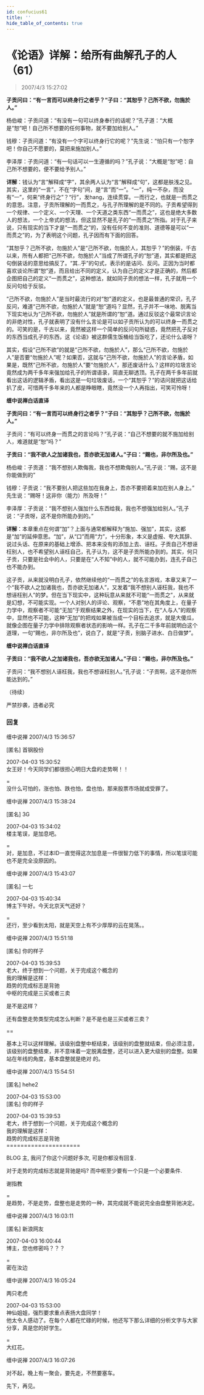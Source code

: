 ```yaml
---
id: confucius61
title: ''
hide_table_of_contents: true
---
```


# 《论语》详解：给所有曲解孔子的人（61）

> 2007/4/3 15:27:02

**子贡问曰：“有一言而可以终身行之者乎？”子曰：“其恕乎？己所不欲，勿施於人。”**

杨伯峻：子贡问道：“有没有一句可以终身奉行的话呢？”孔子道：“大概是“恕”吧！自己所不想要的任何事物，就不要加给别人。”

钱穆：子贡问道：“有没有一个字可以终身行它的呢？”先生说：“怕只有一个恕字吧！你自己不愿要的，莫把来施加别人。”

李泽厚：子贡问道：“有一句话可以一生遵循的吗？”孔子说：“大概是“恕”吧：自己所不想要的，便不要给予别人。”

**详解**：钱认为“言”解释成“字”，其余两人认为“言”解释成“句”，这都是肤浅之见。其实，这里的“一言”，不在“字句”间，是“言”而“一”。“一”，纯一不杂，而没有“一”，何来“终身行之”？“行”，发hang，连续贯穿。一而行之，也就是一而贯之的意思。注意，子贡所理解的一而贯之，与孔子所理解的是不同的。子贡希望得到一个规律、一个定义、一个天理、一个天道之类东西“一而贯之”，这也是绝大多数人的想法，一个上帝式的想法，但这显然不是孔子的“一而贯之”所指。对于孔子来说，只有现实的当下才是“一而贯之”的，没有任何不变的准则、道德等是可以“一而贯之”的，为了表明这个问题，孔子因而有下面的回答。

“其恕乎？己所不欲，勿施於人”是“己所不欲，勿施於人，其恕乎？”的倒装，千古以来，所有人都把“己所不欲，勿施於人”当成了所谓孔子的“恕”道，其实都是把这句倒装话的意思给搞反了。“其..乎”的句式，表示的是诘问、反问。正因为当时都喜欢谈论所谓“恕”道，而且给出不同的定义，认为自己的定义才是正确的，然后都企图把自己的定义“一而贯之”，这种想法，就如同子贡的想法一样，孔子就用一个反问句给于反驳。

“己所不欲，勿施於人”是当时最流行的对“恕”道的定义，也是最普通的常识，孔子反问，难道“己所不欲，勿施於人”就是“恕”道吗？显然，孔子并不一味地、脱离当下现实地认为“己所不欲，勿施於人”就是所谓的“恕”道。通过反驳这个最常识言论的非绝对性，孔子就表明了没有什么言论是可以如子贡所认为的可以终身一而贯之的。可笑的是，千古以来，竟然被这样一个简单的反问句所疑惑，竟然把孔子反对的东西当成孔子的东西，这《论语》被这群儒生饭桶给当饭吃了，还论什么语呀？

其实，假设“己所不欲”的就是“己所不欲，勿施於人”，那么“己所不欲，勿施於人”是否要“勿施於人”呢？如果否，这就与“己所不欲，勿施於人”的言论矛盾，如果是，既然“己所不欲，勿施於人”要“勿施於人”，那还废话什么？这样的垃圾言论竟然成为两千多年来强加给孔子的所谓语录，简直无聊透顶。孔子在两千多年前就看出这话的逻辑矛盾，看出这是一句垃圾废话，一个“其恕乎？”的诘问就把这话给扒了皮，可惜两千多年来的人都是睁眼瞎，竟然没一个人再指出，可笑可怜呀！

**缠中说禅白话直译**

**子贡问曰：“有一言而可以终身行之者乎？”子曰：“其恕乎？己所不欲，勿施於人。”**

子贡问：“有可以终身一而贯之的言论吗？”孔子说：“自己不想要的就不施加给别人，难道就是“恕”吗？”

**子贡曰：“我不欲人之加诸我也，吾亦欲无加诸人。”子曰：“赐也，非尔所及也。”**

杨伯峻：子贡道：“我不想别人欺侮我，我也不想欺侮别人。”孔子说：“赐，这不是你能做到的”

钱穆：子贡说：“我不要别人把这些加在我身上，吾亦不要把着来加在别人身上。” 先生说：“赐呀！这非你（能力）所及呀！”

李泽厚：子贡说：“我不想别人强加什么东西给我，我也不想强加给别人。”孔子说：“子贡呀，这不是你所能办到的。”

**详解**：本章重点在何谓“加”？上面与通常都解释为“施加、强加”，其实，这都是“加”的延伸意思。“加”，从“口”而用“力”，十分形象，本义是虚报、夸大其辞、说过头话、在原来的基础上增添、把本来没有的添加上去、诬枉。子贡自己不想诬枉别人，也不希望别人诬枉自己，孔子认为，这不是子贡所能办到的。其实，何只子贡，只要是社会中的人，只要是在“人不知”中的人，就不可能办到，连孔子自己也不能办到。

这子贡，从来就没明白孔子，依然继续他的“一而贯之”的名言游戏，本章又来了一个“我不欲人之加诸我也，吾亦欲无加诸人”，又发着“我不想别人诬枉我，我也不想诬枉别人”的梦。但在当下现实中，这种玩意从来就不可能“一而贯之”，从来就是幻想，不可能实现。一个人对别人的评论、观察，“不患”地在其角度上，在量子力学中，观察者不可能“无加”于观察结果之外，在现实的当下，在“人与人”的观察中，显然也不可能，这种“无加”的把戏如果被当成一个目标去追求，就是大傻瓜，就像企图在量子力学中排除观察者状态的影响一样。孔子在二千多年前就明白这个道理，一句“赐也，非尔所及也”，说白了，就是“子贡，别脑子进水、白日做梦”。

**缠中说禅白话直译**

**子贡曰：“我不欲人之加诸我也，吾亦欲无加诸人。”子曰：“赐也，非尔所及也。”**

子贡问：“我不想别人诬枉我，我也不想诬枉别人。”孔子说：“子贡啊，这不是你所能达到的。”

（待续）

<div style={{fontSize: 'xxx-large', fontWeight: 'bold', textAlign: 'center'}}>
严禁抄袭，违者必究
</div>

### 回复

<div class='blog-comment'>
<span class='blog-comment-chan'>缠中说禅</span> 2007/4/3 15:36:57<br/>

[匿名] 首钢股份 

 
2007-04-03 15:30:52 <br/>
女王好！今天同学们都很担心明日大盘的走势啊！！ 
 
=<br/>
没什么可怕的，涨也怕、跌也怕，盘也怕，那来股票市场就成受罪了。
</div>

<div class='blog-comment'>
<span class='blog-comment-chan'>缠中说禅</span> 2007/4/3 15:38:24<br/>

[匿名] 3G 

 
2007-04-03 15:34:02 <br/>
楼主笔误，是加息吧。 
 
=<br/>
对，是加息，不过本ID一直觉得这次加息是一件很智力低下的事情，所以笔误可能也不是完全没原因的。
</div>

<div class='blog-comment'>
<span class='blog-comment-chan'>缠中说禅</span> 2007/4/3 15:43:07<br/>

[匿名] 一七 

 
2007-04-03 15:40:34 <br/>
博主下午好。今天北京天气还好？ 
 
=<br/>
还行，至少看到太阳，就是天空上有不少厚厚的云在晃荡。。
</div>

<div class='blog-comment'>
<span class='blog-comment-chan'>缠中说禅</span> 2007/4/3 15:51:18<br/>

[匿名] 你的样子 

 
2007-04-03 15:39:53 <br/>
老大，终于想到一个问题，关于完成这个概念的<br/>
我的理解是这样：<br/>
趋势的完成标志是背驰<br/>
中枢的完成是三买或者三卖

是不是这样？

还有盘整走势类型完成怎么判断？是不是也是三买或者三卖？ 
 
==<br/>

基本上可以这样理解。该级别盘整中枢结束，该级别的盘整就结束，但必须注意，该级别的盘整结束，并不意味着一定脱离盘整，还可以进入更大级别的盘整。如果站在年线的角度，基本盘整就是绝对 的。
</div>

<div class='blog-comment'>
<span class='blog-comment-chan'>缠中说禅</span> 2007/4/3 15:54:51<br/>

[匿名] hehe2 

 
2007-04-03 15:53:00 <br/>
[匿名] 你的样子 

2007-04-03 15:39:53 <br/>
老大，终于想到一个问题，关于完成这个概念的<br/>
我的理解是这样：<br/>
趋势的完成标志是背驰<br/>
=====================<br/>

BLOG 主, 我问了你这个问题好多次, 可是你都没有回复.

对于走势的完成标志就是背驰是吗? 而中枢至少要有一个只是一个必要条件. 

谢指教

 
=<br/>
是趋势，不是走势，盘整也是走势的一种，其完成就不能说完全由盘整背驰决定。
</div>

<div class='blog-comment'>
<span class='blog-comment-chan'>缠中说禅</span> 2007/4/3 16:03:11<br/>

[匿名] 新浪网友 

 
2007-04-03 16:00:44 <br/>
博主，您也修密吗？？？ 
 
=<br/>
密在汝边
</div>

<div class='blog-comment'>
<span class='blog-comment-chan'>缠中说禅</span> 2007/4/3 16:05:24<br/>

两只老虎 

 
2007-04-03 15:53:00 <br/>
神仙姐姐，强烈要求重点表扬大盘同学！<br/>
他太令人感动了。在每个人都在忙碌的时候，他还写下那么详细的分析文字与大家分享，真是您的好学生。 
 
=<br/>
大红花。
</div>

<div class='blog-comment'>
<span class='blog-comment-chan'>缠中说禅</span> 2007/4/3 16:07:26<br/>

对不起，晚上有一聚会，要先走，不然要塞车。

先下，再见。
</div>